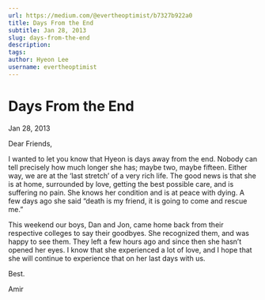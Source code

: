 ```yaml
---
url: https://medium.com/@evertheoptimist/b7327b922a0
title: Days From the End
subtitle: Jan 28, 2013
slug: days-from-the-end
description: 
tags: 
author: Hyeon Lee
username: evertheoptimist
---
```


# Days From the End

Jan 28, 2013

Dear Friends,

I wanted to let you know that Hyeon is days away from the end. Nobody can tell precisely how much longer she has; maybe two, maybe fifteen. Either way, we are at the ‘last stretch’ of a very rich life. The good news is that she is at home, surrounded by love, getting the best possible care, and is suffering no pain. She knows her condition and is at peace with dying. A few days ago she said “death is my friend, it is going to come and rescue me.”

This weekend our boys, Dan and Jon, came home back from their respective colleges to say their goodbyes. She recognized them, and was happy to see them. They left a few hours ago and since then she hasn’t opened her eyes. I know that she experienced a lot of love, and I hope that she will continue to experience that on her last days with us.

Best.

Amir


